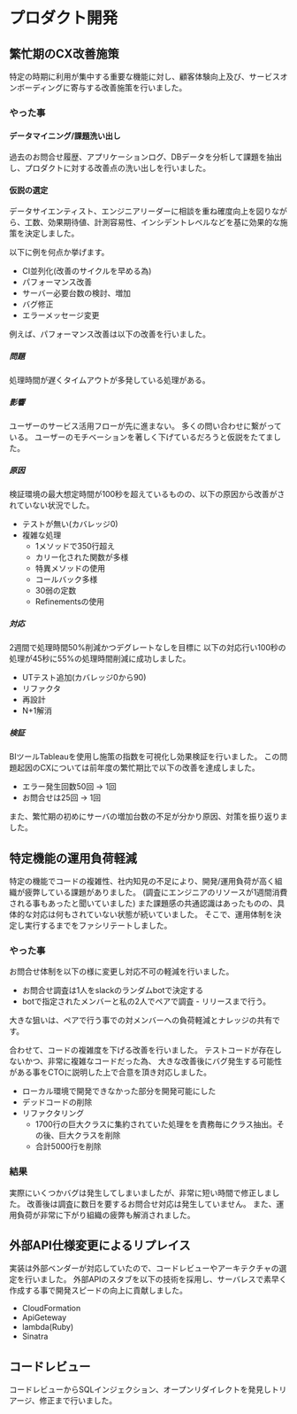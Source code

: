 # プロダクト開発

## 繁忙期のCX改善施策
特定の時期に利用が集中する重要な機能に対し、顧客体験向上及び、サービスオンボーディングに寄与する改善施策を行いました。

### やった事
#### データマイニング/課題洗い出し
過去のお問合せ履歴、アプリケーションログ、DBデータを分析して課題を抽出し、プロダクトに対する改善点の洗い出しを行いました。

#### 仮説の選定

データサイエンティスト、エンジニアリーダーに相談を重ね確度向上を図りながら、工数、効果期待値、計測容易性、インシデントレベルなどを基に効果的な施策を決定しました。

以下に例を何点か挙げます。

* CI並列化(改善のサイクルを早める為)
* パフォーマンス改善
* サーバー必要台数の検討、増加
* バグ修正
* エラーメッセージ変更

例えば、パフォーマンス改善は以下の改善を行いました。

##### 問題
処理時間が遅くタイムアウトが多発している処理がある。

##### 影響
ユーザーのサービス活用フローが先に進まない。
多くの問い合わせに繋がっている。
ユーザーのモチベーションを著しく下げているだろうと仮説をたてました。

##### 原因
検証環境の最大想定時間が100秒を超えているものの、以下の原因から改善がされていない状況でした。
* テストが無い(カバレッジ0)
* 複雑な処理
  * 1メソッドで350行超え
  * カリー化された関数が多様
  * 特異メソッドの使用
  * コールバック多様
  * 30弱の定数
  * Refinementsの使用

##### 対応
2週間で処理時間50%削減かつデグレートなしを目標に
以下の対応行い100秒の処理が45秒に55%の処理時間削減に成功しました。

* UTテスト追加(カバレッジ0から90)
* リファクタ
* 再設計
* N+1解消

##### 検証

BIツールTableauを使用し施策の指数を可視化し効果検証を行いました。
この問題起因のCXについては前年度の繁忙期比で以下の改善を達成しました。

* エラー発生回数50回 -> 1回
* お問合せは25回 -> 1回

また、繁忙期の初めにサーバの増加台数の不足が分かり原因、対策を振り返りました。

## 特定機能の運用負荷軽減

特定の機能でコードの複雑性、社内知見の不足により、開発/運用負荷が高く組織が疲弊している課題がありました。
(調査にエンジニアのリソースが1週間消費される事もあったと聞いていました)
また課題感の共通認識はあったものの、具体的な対応は何もされていない状態が続いていました。
そこで、運用体制を決定し実行するまでをファシリテートしました。

### やった事

お問合せ体制を以下の様に変更し対応不可の軽減を行いました。

* お問合せ調査は1人をslackのランダムbotで決定する
* botで指定されたメンバーと私の2人でペアで調査 - リリースまで行う。

大きな狙いは、ペアで行う事での対メンバーへの負荷軽減とナレッジの共有です。

合わせて、コードの複雑度を下げる改善を行いました。
テストコードが存在しないかつ、非常に複雑なコードだった為、
大きな改善後にバグ発生する可能性がある事をCTOに説明した上で合意を頂き対応しました。

* ローカル環境で開発できなかった部分を開発可能にした
* デッドコードの削除
* リファクタリング
  * 1700行の巨大クラスに集約されていた処理をを責務毎にクラス抽出。その後、巨大クラスを削除
  * 合計5000行を削除

### 結果
実際にいくつかバグは発生してしまいましたが、非常に短い時間で修正しました。
改善後は調査に数日を要するお問合せ対応は発生していません。
また、運用負荷が非常に下がり組織の疲弊も解消されました。

## 外部API仕様変更によるリプレイス

実装は外部ベンダーが対応していたので、コードレビューやアーキテクチャの選定を行いました。
外部APIのスタブを以下の技術を採用し、サーバレスで素早く作成する事で開発スピードの向上に貢献しました。

* CloudFormation
* ApiGeteway
* lambda(Ruby)
* Sinatra

## コードレビュー
コードレビューからSQLインジェクション、オープンリダイレクトを発見しトリアージ、修正まで行いました。
